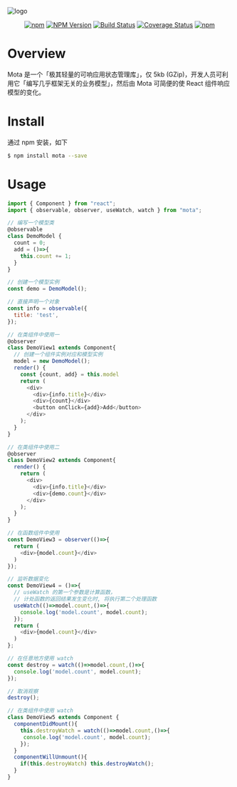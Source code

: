 ![logo](http://houfeng.net/mota/logo.jpg)

<div align="center">

[![npm](https://img.shields.io/npm/l/mota.svg)](LICENSE.md)
[![NPM Version](https://img.shields.io/npm/v/mota.svg)](https://www.npmjs.com/package/mota)
[![Build Status](https://www.travis-ci.org/Houfeng/mota.svg?branch=master)](https://www.travis-ci.org/Houfeng/mota)
[![Coverage Status](https://coveralls.io/repos/github/Houfeng/mota/badge.svg?branch=master)](https://coveralls.io/github/Houfeng/mota?branch=master)
[![npm](https://img.shields.io/npm/dt/mota.svg)](https://www.npmjs.com/package/mota)

</div>

# Overview

Mota 是一个「极其轻量的可响应用状态管理库」，仅 5kb (GZip)，开发人员可利用它「编写几乎框架无关的业务模型」，然后由 Mota 可简便的使 React 组件响应模型的变化。

# Install

通过 npm 安装，如下
```sh
$ npm install mota --save
```

# Usage

```js
import { Component } from "react";
import { observable, observer, useWatch, watch } from "mota";

// 编写一个模型类
@observable
class DemoModel {
  count = 0;
  add = ()=>{
    this.count += 1;
  }
}

// 创建一个模型实例
const demo = DemoModel();

// 直接声明一个对象
const info = observable({
  title: 'test',
});

// 在类组件中使用一
@observer
class DemoView1 extends Component{
  // 创建一个组件实例对应和模型实例
  model = new DemoModel();
  render() {
    const {count, add} = this.model
    return (
      <div>
        <div>{info.title}</div>
        <div>{count}</div>
        <button onClick={add}>Add</button>
      </div>
    );
  }
}

// 在类组件中使用二
@observer
class DemoView2 extends Component{
  render() {
    return (
      <div>
        <div>{info.title}</div>
        <div>{demo.count}</div>
      </div>
    );
  }
}

// 在函数组件中使用
const DemoView3 = observer(()=>{
  return (
    <div>{model.count}</div>
  )
});

// 监听数据变化
const DemoView4 = ()=>{
  // useWatch 的第一个参数是计算函数，
  // 计处函数的返回结果发生变化时, 将执行第二个处理函数
  useWatch(()=>model.count,()=>{
    console.log('model.count', model.count);
  });
  return (
    <div>{model.count}</div>
  )
};

// 在任意地方使用 watch 
const destroy = watch(()=>model.count,()=>{
  console.log('model.count', model.count);
});

// 取消观察
destroy();

// 在类组件中使用 watch
class DemoView5 extends Component {
  componentDidMount(){
    this.destroyWatch = watch(()=>model.count,()=>{
     console.log('model.count', model.count);
    });
  }
  componentWillUnmount(){
    if(this.destroyWatch) this.destroyWatch();
  }
}

```